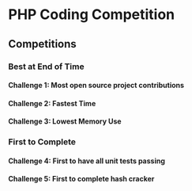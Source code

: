 # PHP Coding Competition

## Competitions
### Best at End of Time
#### Challenge 1: Most open source project contributions
#### Challenge 2: Fastest Time
#### Challenge 3: Lowest Memory Use
### First to Complete
#### Challenge 4: First to have all unit tests passing
#### Challenge 5: First to complete hash cracker
